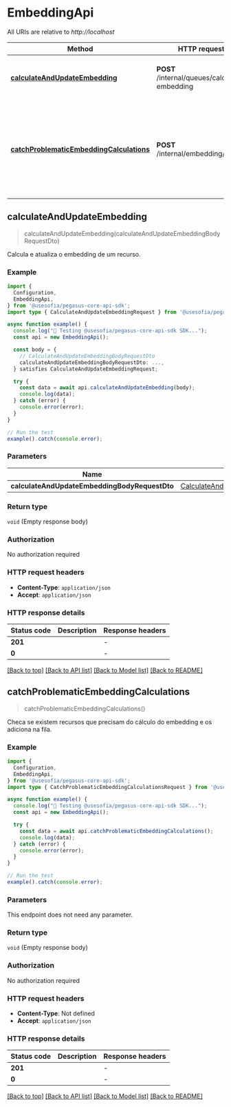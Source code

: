# EmbeddingApi

All URIs are relative to *http://localhost*

| Method | HTTP request | Description |
|------------- | ------------- | -------------|
| [**calculateAndUpdateEmbedding**](EmbeddingApi.md#calculateandupdateembedding) | **POST** /internal/queues/calculate-embedding | Calcula e atualiza o embedding de um recurso. |
| [**catchProblematicEmbeddingCalculations**](EmbeddingApi.md#catchproblematicembeddingcalculations) | **POST** /internal/embedding/catch | Checa se existem recursos que precisam do cálculo do embedding e os adiciona na fila. |



## calculateAndUpdateEmbedding

> calculateAndUpdateEmbedding(calculateAndUpdateEmbeddingBodyRequestDto)

Calcula e atualiza o embedding de um recurso.

### Example

```ts
import {
  Configuration,
  EmbeddingApi,
} from '@usesofia/pegasus-core-api-sdk';
import type { CalculateAndUpdateEmbeddingRequest } from '@usesofia/pegasus-core-api-sdk';

async function example() {
  console.log("🚀 Testing @usesofia/pegasus-core-api-sdk SDK...");
  const api = new EmbeddingApi();

  const body = {
    // CalculateAndUpdateEmbeddingBodyRequestDto
    calculateAndUpdateEmbeddingBodyRequestDto: ...,
  } satisfies CalculateAndUpdateEmbeddingRequest;

  try {
    const data = await api.calculateAndUpdateEmbedding(body);
    console.log(data);
  } catch (error) {
    console.error(error);
  }
}

// Run the test
example().catch(console.error);
```

### Parameters


| Name | Type | Description  | Notes |
|------------- | ------------- | ------------- | -------------|
| **calculateAndUpdateEmbeddingBodyRequestDto** | [CalculateAndUpdateEmbeddingBodyRequestDto](CalculateAndUpdateEmbeddingBodyRequestDto.md) |  | |

### Return type

`void` (Empty response body)

### Authorization

No authorization required

### HTTP request headers

- **Content-Type**: `application/json`
- **Accept**: `application/json`


### HTTP response details
| Status code | Description | Response headers |
|-------------|-------------|------------------|
| **201** |  |  -  |
| **0** |  |  -  |

[[Back to top]](#) [[Back to API list]](../README.md#api-endpoints) [[Back to Model list]](../README.md#models) [[Back to README]](../README.md)


## catchProblematicEmbeddingCalculations

> catchProblematicEmbeddingCalculations()

Checa se existem recursos que precisam do cálculo do embedding e os adiciona na fila.

### Example

```ts
import {
  Configuration,
  EmbeddingApi,
} from '@usesofia/pegasus-core-api-sdk';
import type { CatchProblematicEmbeddingCalculationsRequest } from '@usesofia/pegasus-core-api-sdk';

async function example() {
  console.log("🚀 Testing @usesofia/pegasus-core-api-sdk SDK...");
  const api = new EmbeddingApi();

  try {
    const data = await api.catchProblematicEmbeddingCalculations();
    console.log(data);
  } catch (error) {
    console.error(error);
  }
}

// Run the test
example().catch(console.error);
```

### Parameters

This endpoint does not need any parameter.

### Return type

`void` (Empty response body)

### Authorization

No authorization required

### HTTP request headers

- **Content-Type**: Not defined
- **Accept**: `application/json`


### HTTP response details
| Status code | Description | Response headers |
|-------------|-------------|------------------|
| **201** |  |  -  |
| **0** |  |  -  |

[[Back to top]](#) [[Back to API list]](../README.md#api-endpoints) [[Back to Model list]](../README.md#models) [[Back to README]](../README.md)

